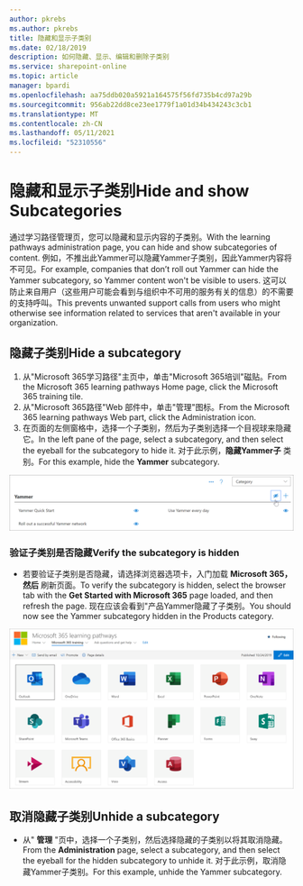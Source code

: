 ```yaml
---
author: pkrebs
ms.author: pkrebs
title: 隐藏和显示子类别
ms.date: 02/18/2019
description: 如何隐藏、显示、编辑和删除子类别
ms.service: sharepoint-online
ms.topic: article
manager: bpardi
ms.openlocfilehash: aa75ddb020a5921a164575f56fd735b4cd97a29b
ms.sourcegitcommit: 956ab22dd8ce23ee1779f1a01d34b434243c3cb1
ms.translationtype: MT
ms.contentlocale: zh-CN
ms.lasthandoff: 05/11/2021
ms.locfileid: "52310556"
---
```

# <a name="hide-and-show-subcategories"></a><span data-ttu-id="cfca9-103">隐藏和显示子类别</span><span class="sxs-lookup"><span data-stu-id="cfca9-103">Hide and show Subcategories</span></span>

<span data-ttu-id="cfca9-104">通过学习路径管理页，您可以隐藏和显示内容的子类别。</span><span class="sxs-lookup"><span data-stu-id="cfca9-104">With the learning pathways administration page, you can hide and show subcategories of content.</span></span> <span data-ttu-id="cfca9-105">例如，不推出此Yammer可以隐藏Yammer子类别，因此Yammer内容将不可见。</span><span class="sxs-lookup"><span data-stu-id="cfca9-105">For example, companies that don’t roll out Yammer can hide the Yammer subcategory, so Yammer content won't be visible to users.</span></span> <span data-ttu-id="cfca9-106">这可以防止来自用户（这些用户可能会看到与组织中不可用的服务有关的信息）的不需要的支持呼叫。</span><span class="sxs-lookup"><span data-stu-id="cfca9-106">This prevents unwanted support calls from users who might otherwise see information related to services that aren't available in your organization.</span></span>

## <a name="hide-a-subcategory"></a><span data-ttu-id="cfca9-107">隐藏子类别</span><span class="sxs-lookup"><span data-stu-id="cfca9-107">Hide a subcategory</span></span> 

1. <span data-ttu-id="cfca9-108">从"Microsoft 365学习路径"主页中，单击"Microsoft 365培训"磁贴。</span><span class="sxs-lookup"><span data-stu-id="cfca9-108">From the Microsoft 365 learning pathways Home page, click the Microsoft 365 training tile.</span></span>
2. <span data-ttu-id="cfca9-109">从"Microsoft 365路径"Web 部件中，单击"管理"图标。</span><span class="sxs-lookup"><span data-stu-id="cfca9-109">From the Microsoft 365 learning pathways Web part, click the Administration icon.</span></span> 
3. <span data-ttu-id="cfca9-110">在页面的左侧窗格中，选择一个子类别，然后为子类别选择一个目视球来隐藏它。</span><span class="sxs-lookup"><span data-stu-id="cfca9-110">In the left pane of the page, select a subcategory, and then select the eyeball for the subcategory to hide it.</span></span> <span data-ttu-id="cfca9-111">对于此示例，**隐藏Yammer子** 类别。</span><span class="sxs-lookup"><span data-stu-id="cfca9-111">For this example, hide the **Yammer** subcategory.</span></span>  

![示例窗口显示用于隐藏子类别图标。](media/cg-hidesubcat.png)

### <a name="verify-the-subcategory-is-hidden"></a><span data-ttu-id="cfca9-113">验证子类别是否隐藏</span><span class="sxs-lookup"><span data-stu-id="cfca9-113">Verify the subcategory is hidden</span></span>
- <span data-ttu-id="cfca9-114">若要验证子类别是否隐藏，请选择浏览器选项卡，入门加载 **Microsoft 365，然后** 刷新页面。</span><span class="sxs-lookup"><span data-stu-id="cfca9-114">To verify the subcategory is hidden, select the browser tab with the **Get Started with Microsoft 365** page loaded, and then refresh the page.</span></span> <span data-ttu-id="cfca9-115">现在应该会看到"产品Yammer隐藏了子类别。</span><span class="sxs-lookup"><span data-stu-id="cfca9-115">You should now see the Yammer subcategory hidden in the Products category.</span></span> 

![示例窗口显示隐藏的子文件不再被解除设置。](media/cg-hidesubcatrefresh.png)

## <a name="unhide-a-subcategory"></a><span data-ttu-id="cfca9-117">取消隐藏子类别</span><span class="sxs-lookup"><span data-stu-id="cfca9-117">Unhide a subcategory</span></span> 

- <span data-ttu-id="cfca9-118">从" **管理** "页中，选择一个子类别，然后选择隐藏的子类别以将其取消隐藏。</span><span class="sxs-lookup"><span data-stu-id="cfca9-118">From the **Administration** page, select a subcategory, and then select the eyeball for the hidden subcategory to unhide it.</span></span> <span data-ttu-id="cfca9-119">对于此示例，取消隐藏Yammer子类别。</span><span class="sxs-lookup"><span data-stu-id="cfca9-119">For this example, unhide the Yammer subcategory.</span></span>